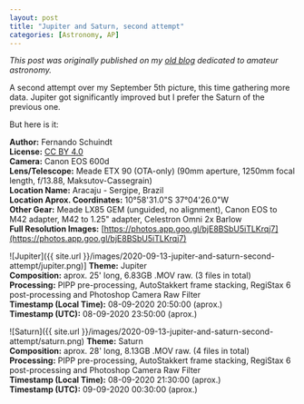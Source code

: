 ```yaml
---
layout: post
title: "Jupiter and Saturn, second attempt"
categories: [Astronomy, AP]
---
```


*This post was originally published on my [old blog](https://boredprogrammer.postach.io/post/jupiter-and-saturn-second-attempt) dedicated to amateur astronomy.*

A second attempt over my September 5th picture, this time gathering more data. Jupiter got significantly improved but I prefer the Saturn of the previous one.

But here is it:

**Author:** Fernando Schuindt  
**License:** [CC BY 4.0](https://creativecommons.org/licenses/by/4.0/)  
**Camera:** Canon EOS 600d  
**Lens/Telescope:** Meade ETX 90 (OTA-only) (90mm aperture, 1250mm focal length, f/13.88, Maksutov-Cassegrain)  
**Location Name:** Aracaju - Sergipe, Brazil  
**Location Aprox. Coordinates:** 10°58'31.0"S 37°04'26.0"W  
**Other Gear:**  Meade LX85 GEM (unguided, no alignment), Canon EOS to M42 adapter, M42 to 1.25" adapter, Celestron Omni 2x Barlow  
**Full Resolution Images:** [https://photos.app.goo.gl/bjE8BSbU5iTLKrqj7](https://photos.app.goo.gl/bjE8BSbU5iTLKrqj7)  

![Jupiter]({{ site.url }}/images/2020-09-13-jupiter-and-saturn-second-attempt/jupiter.png)]
**Theme:** Jupiter  
**Composition:** aprox. 25' long, 6.83GB .MOV raw. (3 files in total)  
**Processing:** PIPP pre-processing, AutoStakkert frame stacking, RegiStax 6 post-processing and Photoshop Camera Raw Filter  
**Timestamp (Local Time):** 08-09-2020 20:50:00 (aprox.)  
**Timestamp (UTC):** 08-09-2020 23:50:00 (aprox.)  

![Saturn]({{ site.url }}/images/2020-09-13-jupiter-and-saturn-second-attempt/saturn.png)
**Theme:** Saturn  
**Composition:** aprox. 28' long, 8.13GB .MOV raw. (4 files in total)  
**Processing:** PIPP pre-processing, AutoStakkert frame stacking, RegiStax 6 post-processing and Photoshop Camera Raw Filter  
**Timestamp (Local Time):** 08-09-2020 21:30:00 (aprox.)  
**Timestamp (UTC):** 09-09-2020 00:30:00 (aprox.)  
